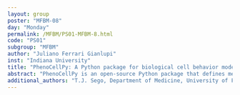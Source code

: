 ```yaml
---
layout: group
poster: "MFBM-08"
day: "Monday"
permalink: /MFBM/PS01-MFBM-8.html
code: "PS01"
subgroup: "MFBM"
author: "Juliano Ferrari Gianlupi"
inst: "Indiana University"
title: "PhenoCellPy: A Python package for biological cell behavior modeling"
abstract: "PhenoCellPy is an open-source Python package that defines methods for modeling sequences of cell behaviors and states (e.g., the cell cycle, or the Phases of cellular necrosis). PhenoCellPy defines Python classes for the Cell Volume (which it subdivides between the cytoplasm and nucleus) and its evolution, the state of the cell and the behaviors the cell displays in each state (called the Phase), and the sequence of behaviors (called the Phenotype). PhenoCellPy's can extend existing modeling frameworks as an embedded model. It supports integration with modeling frameworks in a number of ways, e.g. by messaging the main simulation when a change in behavior occurs. PhenoCellPy can function with any python-based modeling framework that supports Python 3, NumPy and SciPy."
additional_authors: "T.J. Sego, Department of Medicine, University of Florida, Gainesville, FL, USA; James P. Sluka, Department of Intelligent Systems Engineering and Biocomplexity Institute, Indiana University Bloomington, Bloomington, IN, USA; James A. Glazier, Department of Intelligent Systems Engineering and Biocomplexity Institute, Indiana University Bloomington, Bloomington, IN, USA"
---
```

